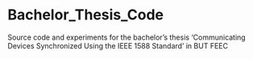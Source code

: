 # Bachelor_Thesis_Code
Source code and experiments for the bachelor’s thesis ‘Communicating Devices Synchronized Using the IEEE 1588 Standard’ in BUT FEEC
